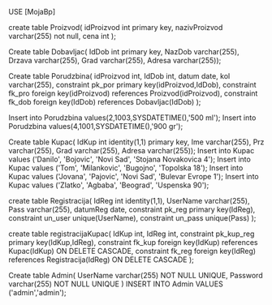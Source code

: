USE [MojaBp]

create table Proizvod(
idProizvod int primary key,
nazivProizvod varchar(255) not null,
cena int
);

Create table Dobavljac(
IdDob int primary key,
NazDob varchar(255),
Drzava varchar(255),
Grad varchar(255),
Adresa varchar(255));

Create table Porudzbina(
idProizvod int,
IdDob int,
datum date,
kol varchar(255),
constraint pk_por primary key(idProizvod,IdDob),
constraint fk_pro foreign key(idProizvod) references Proizvod(idProizvod),
constraint fk_dob foreign key(IdDob) references Dobavljac(IdDob)
);

Insert into Porudzbina values(2,1003,SYSDATETIME(),'500 ml');
Insert into Porudzbina values(4,1001,SYSDATETIME(),'900 gr');

Create table Kupac(
IdKup int identity(1,1) primary key,
Ime varchar(255),
Prz varchar(255),
Grad varchar(255),
Adresa varchar(255));
Insert into Kupac values ('Danilo', 'Bojovic', 'Novi Sad', 'Stojana Novakovica 4');
Insert into Kupac values ('Tom', 'Milankovic', 'Bugojno', 'Topolska 18');
Insert into Kupac values ('Jovana', 'Pajovic', 'Novi Sad', 'Bulevar Evrope 1');
Insert into Kupac values ('Zlatko', 'Agbaba', 'Beograd', 'Uspenska 90');

create table Registracija(
IdReg int identity(1,1),
UserName varchar(255),
Pass varchar(255),
datumReg date,
constraint pk_reg primary key(IdReg),
constraint un_user unique(UserName),
constraint un_pass unique(Pass)
);

create table registracijaKupac(
IdKup int,
IdReg int,
constraint pk_kup_reg primary key(IdKup,IdReg),
constraint fk_kup foreign key(IdKup) references Kupac(IdKup) ON DELETE CASCADE,
constraint fk_reg foreign key(IdReg) references Registracija(IdReg) ON DELETE CASCADE
);

Create table Admin(
UserName varchar(255) NOT NULL UNIQUE,
Password varchar(255) NOT NULL UNIQUE
)
INSERT INTO Admin VALUES ('admin','admin');
